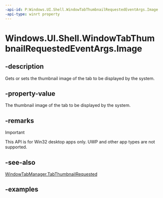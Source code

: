 ```yaml
---
-api-id: P:Windows.UI.Shell.WindowTabThumbnailRequestedEventArgs.Image
-api-type: winrt property
---
```


# Windows.UI.Shell.WindowTabThumbnailRequestedEventArgs.Image

<!--
public Windows.Storage.Streams.IRandomAccessStreamReference Image { get; set; }
-->

## -description

Gets or sets the thumbnail image of the tab to be displayed by the system.

## -property-value

The thumbnail image of the tab to be displayed by the system.

## -remarks

> [!IMPORTANT]
> This API is for Win32 desktop apps only. UWP and other app types are not supported.

## -see-also

[WindowTabManager.TabThumbnailRequested](windowtabmanager_tabthumbnailrequested.md)

## -examples
